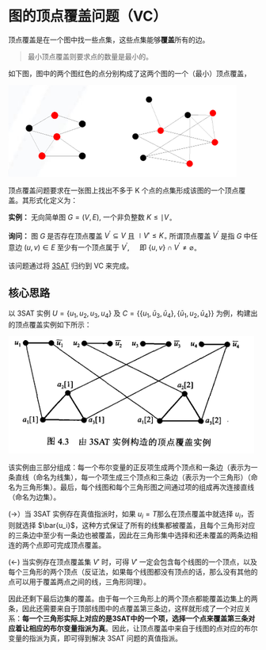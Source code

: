 # 图的顶点覆盖问题（VC）

顶点覆盖是在一个图中找一些点集，这些点集能够**覆盖**所有的边。

> 最小顶点覆盖则要求点的数量是最小的。

如下图，图中的两个图红色的点分别构成了这两个图的一个（最小）顶点覆盖，

![](./fig/1.png)

顶点覆盖问题要求在一张图上找出不多于 K 个点的点集形成该图的一个顶点覆盖。其形式化定义为：

**实例：** 无向简单图 $G=(V, E),$ 一个非负整数 $K \leqslant \mid V_{\circ}$ 

**询问：** 图 $G$ 是否存在顶点覆盖 $V^{\prime} \subseteq V$ 且 $\mid V' \leqslant K_{\circ}$ 所谓顶点覆盖 $V^{\prime}$ 是指 $G$ 中任意边 $(u, v) \in E$ 至少有一个顶点属于 $V^{\prime}, \quad$ 即 $\{u, v\} \cap V^{\prime} \neq \varnothing_{\circ}$

该问题通过将 [3SAT](3sat.html) 归约到 VC 来完成。

## 核心思路

以 3SAT 实例 $U=\left\{u_{1}, u_{2}, u_{3}, u_{4}\right\}$ 及 $C=\left\{\left\{u_{1}, \bar{u}_{3}, \bar{u}_{4}\right\},\left\{\bar{u}_{1}, u_{2}, \bar{u}_{4}\right\}\right\}$ 为例，构建出的顶点覆盖实例如下所示：

![](./fig/6.png)

该实例由三部分组成：每一个布尔变量的正反项生成两个顶点和一条边（表示为一条直线（命名为线集），每一个项生成三个顶点和三条边（表示为一个三角形）（命名为三角形集）。最后，每个线图和每个三角形图之间通过项的组成再次连接直线（命名为边集）。

(->）当 3SAT 实例存在真值指派时，如果 $u_i=T$那么在顶点覆盖中就选择 $u_i$，否则就选择 $\bar{u_i}$，这种方式保证了所有的线集都被覆盖，且每个三角形对应的三条边中至少有一条边也被覆盖，因此在三角形集中选择和还未覆盖的两条边相连的两个点即可完成顶点覆盖。

(<-) 当实例存在顶点覆盖集 $V'$ 时，可得 $V'$ 一定会包含每个线图的一个顶点，以及每个三角形的两个顶点（反证法，如果每个线图都没有顶点的话，那么没有其他的点可以用于覆盖两点之间的线，三角形同理）。

因此还剩下最后边集的覆盖。由于每一个三角形上的两个顶点都能覆盖边集上的两条，因此还需要来自于顶部线图中的点覆盖第三条边，这样就形成了一个对应关系：**每一个三角形实际上对应的是3SAT中的一个项，选择一个点来覆盖第三条对应着让相应的布尔变量指派为真**。因此，让顶点覆盖中来自于线图的点对应的布尔变量的指派为真，即可得到解决 3SAT 问题的真值指派。



